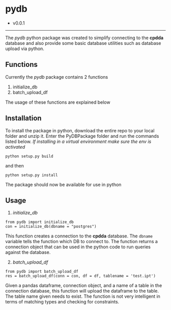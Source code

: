 # pydb
* v0.0.1
---
The *pydb* python package was created to simplify connecting to the **cpdda** database and also provide some basic database utilities such as database upload via python.

## Functions

Currently the *pydb* package contains 2 functions
1. initialize_db
2. batch_upload_df

The usage of these functions are explained below

## Installation

To install the package in python, download the entire repo to your local folder and unzip it. Enter the PyDBPackage folder and run the commands listed below. *If installing in a virtual environment make sure the env is activated*

`python setup.py build`

and then

`python setup.py install`

The package should now be available for use in python

## Usage

1. *initialize_db*

```
from pydb import initialize_db
con = initialize_db(dbname = "postgres")
```

This function creates a connection to the **cpdda** database. The `dbname` variable tells the function which DB to connect to. The function returns a connection object that can be used in the python code to run queries against the database.

2. *batch_upload_df*

```
from pydb import batch_upload_df
res = batch_upload_df(conn = con, df = df, tablename = 'test.ipt')
```

Given a pandas dataframe, connection object, and a name of a table in the connection database, this function will upload the dataframe to the table. The table name given needs to exist. The function is not very intelligent in terms of matching types and checking for constraints.
